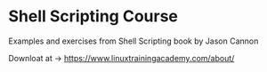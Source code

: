 # Shell Scripting Course

Examples and exercises from Shell Scripting book by Jason Cannon

Downloat at -> https://www.linuxtrainingacademy.com/about/
